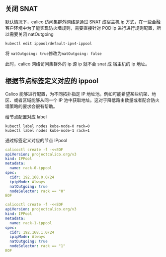## 关闭 SNAT

默认情况下，calico 访问集群外网络是通过 SNAT 成宿主机 ip 方式，在一些金融客户环境中为了能实现防火墙规则，需要直接针对 POD ip 进行进行规则配置，所以需要关闭 natOutgoing

```
kubectl edit ippool/default-ipv4-ippool
```

将 `natOutgoing: true`修改为`natOutgoing: false`

此时，calico 网络访问集群外的 ip 源 ip 就不会 snat 成 宿主机的 ip 地址。

## 根据节点标签定义对应的 ippool

Calico 能够进行配置，为不同拓扑指定 IP 地址池。例如可能希望某些机架、地区、或者区域能够从同一个 IP 池中获取地址。这对于降低路由数量或者配合防火墙策略的要求会很有帮助。

给节点配置对应 label

```
kubectl label nodes kube-node-0 rack=0
kubectl label nodes kube-node-1 rack=1
```

通过标签定义对应的节点 IPpool

```yaml
calicoctl create -f -<<EOF
apiVersion: projectcalico.org/v3
kind: IPPool
metadata:
  name: rack-0-ippool
spec:
  cidr: 192.168.0.0/24
  ipipMode: Always
  natOutgoing: true
  nodeSelector: rack == "0"
EOF

calicoctl create -f -<<EOF
apiVersion: projectcalico.org/v3
kind: IPPool
metadata:
  name: rack-1-ippool
spec:
  cidr: 192.168.1.0/24
  ipipMode: Always
  natOutgoing: true
  nodeSelector: rack == "1"
EOF
```